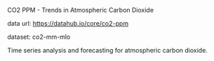 CO2 PPM - Trends in Atmospheric Carbon Dioxide

data url: https://datahub.io/core/co2-ppm

dataset: co2-mm-mlo

Time series analysis and forecasting for atmospheric carbon dioxide.
